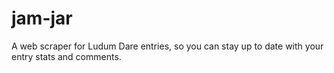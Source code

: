 # jam-jar
A web scraper for Ludum Dare entries, so you can stay up to date with your entry
 stats and comments.
